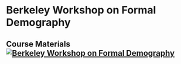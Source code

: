 
# Berkeley Workshop on Formal Demography

## Course Materials [![Berkeley Workshop on Formal Demography](https://img.shields.io/badge/Datahub-blue?style=flat&labelColor=white&logo=RStudio&logoColor=blue)](https://workshop.datahub.berkeley.edu/hub/user-redirect/git-pull?repo=https%3A%2F%2Fgithub.com%2Fwrathofquan%2Fbwfd-22&urlpath=rstudio%2F)

